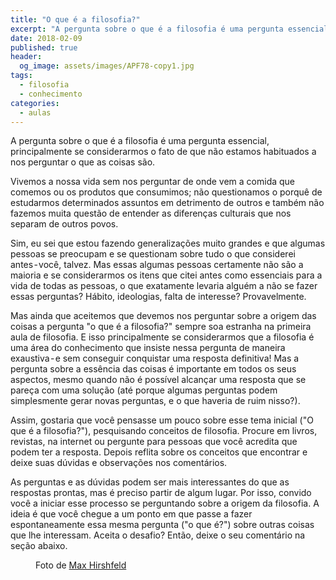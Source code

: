 ```yaml
---
title: "O que é a filosofia?"
excerpt: "A pergunta sobre o que é a filosofia é uma pergunta essencial"
date: 2018-02-09
published: true
header:
  og_image: assets/images/APF78-copy1.jpg
tags: 
  - filosofia
  - conhecimento
categories:
  - aulas
---
```


A pergunta sobre o que é a filosofia é uma pergunta essencial, principalmente se considerarmos o fato de que não estamos habituados a nos perguntar o que as coisas são.

Vivemos a nossa vida sem nos perguntar de onde vem a comida que comemos ou os produtos que consumimos; não questionamos o porquê de estudarmos determinados assuntos em detrimento de outros e também não fazemos muita questão de entender as diferenças culturais que nos separam de outros povos.

Sim, eu sei que estou fazendo generalizações muito grandes e que algumas pessoas se preocupam e se questionam sobre tudo o que considerei antes - você, talvez. Mas essas algumas pessoas certamente não são a maioria e se considerarmos os itens que citei antes como essenciais para a vida de todas as pessoas, o que exatamente levaria alguém a não se fazer essas perguntas?
Hábito, ideologias, falta de interesse? Provavelmente.

Mas ainda que aceitemos que devemos nos perguntar sobre a origem das coisas a pergunta "o que é a filosofia?" sempre soa estranha na primeira aula de filosofia. E isso principalmente se considerarmos que a filosofia é uma área do conhecimento que insiste nessa pergunta de maneira exaustiva - e sem conseguir conquistar uma resposta definitiva!
Mas a pergunta sobre a essência das coisas é importante em todos os seus aspectos, mesmo quando não é possível alcançar uma resposta que se pareça com uma solução (até porque algumas perguntas podem simplesmente gerar novas perguntas, e o que haveria de ruim nisso?).

Assim, gostaria que você pensasse um pouco sobre esse tema inicial ("O que é a filosofia?"), pesquisando conceitos de filosofia. Procure em livros, revistas, na internet ou pergunte para pessoas que você acredita que podem ter a resposta. Depois reflita sobre os conceitos que encontrar e deixe suas dúvidas e observações nos comentários.

As perguntas e as dúvidas podem ser mais interessantes do que as respostas prontas, mas é preciso partir de algum lugar. Por isso, convido você a iniciar esse processo se perguntando sobre a origem da filosofia. A ideia é que você chegue a um ponto em que passe a fazer espontaneamente essa mesma pergunta ("o que é?") sobre outras coisas que lhe interessam. Aceita o desafio? Então, deixe o seu comentário na seção abaixo.

<figure style="" class="align-center">
  <img src="{{ site.url }}{{ site.baseurl }}/assets/images/APF78-copy1.jpg" alt="">
  <figcaption>Foto de <a href="https://www.maxpix.com/SERIES/Looking-At-Looking/thumbs-caption">Max Hirshfeld</a></figcaption>
</figure>
